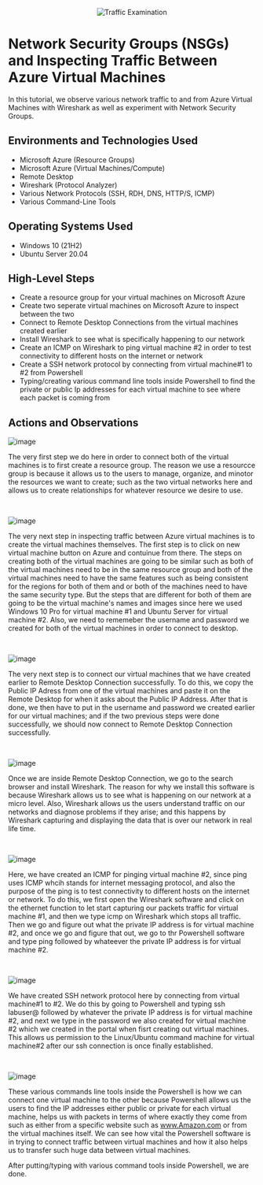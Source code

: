 <p align="center">
<img src="https://i.imgur.com/Ua7udoS.png" alt="Traffic Examination"/>
</p>

<h1>Network Security Groups (NSGs) and Inspecting Traffic Between Azure Virtual Machines</h1>
In this tutorial, we observe various network traffic to and from Azure Virtual Machines with Wireshark as well as experiment with Network Security Groups. <br />


<h2>Environments and Technologies Used</h2>

- Microsoft Azure (Resource Groups)
- Microsoft Azure (Virtual Machines/Compute)
- Remote Desktop
- Wireshark (Protocol Analyzer)
- Various Network Protocols (SSH, RDH, DNS, HTTP/S, ICMP)
- Various Command-Line Tools

<h2>Operating Systems Used </h2>

- Windows 10 (21H2)
- Ubuntu Server 20.04

<h2>High-Level Steps</h2>

- Create a resource group for your virtual machines on Microsoft Azure
- Create two seperate virtual machines on Microsoft Azure to inspect between the two
- Connect to Remote Desktop Connections from the virtual machines created earlier
- Install Wireshark to see what is specifically happening to our network
- Create an ICMP on Wireshark to ping virtual machine #2 in order to test connectivity to different hosts on the internet or network
- Create a SSH network protocol by connecting from virtual machine#1 to #2 from Powershell
- Typing/creating various command line tools inside Powershell to find the private or public Ip addresses for each virtual machine to see where each packet is coming from

<h2>Actions and Observations</h2>

<p>
</p>
<p>
  
 ![image](https://github.com/amoh2487/azure-network-protocols/assets/148664179/41f2f143-23b4-426a-8bc2-79cf5e336d6a)


The very first step we do here in order to connect both of the virtual machines is to first create a resource group. The reason we use a resourcce group is because it allows us to the users to manage, organize, and minotor the resources we want to create; such as the two virtual networks here and allows us to create relationships for whatever resource we desire to use.
</p>
<br />

<p>
</p>
<p>

![image](https://github.com/amoh2487/azure-network-protocols/assets/148664179/80dc7063-2a9c-40ba-904e-2ceb1276ad93)


The very next step in inspecting traffic between Azure virtual machines is to create the virtual machines themselves. The first step is to click on new virtual machine button on Azure and contuinue from there. The steps on creating both of the virtual machines are going to be similar such as both of the virtual machines need to be in the same resource group and both of the virtual machines need to have the same features such as being consistent for the regions for both of them and or both of the machines need to have the same security type. But the steps that are different for both of them are going to be the virtual machine's names and images since here we used Windows 10 Pro for virtual machine #1 and Ubuntu Server for virtual machine #2. Also, we need to rememeber the username and password we created for both of the virtual machines in order to connect to desktop.
</p>
<br />

<p>
</p>
<p>

![image](https://github.com/amoh2487/azure-network-protocols/assets/148664179/8605926a-86f9-4673-b927-840cf2234814)


The very next step is to connect our virtual machines that we have created earlier to Remote Desktop Connection successfully. To do this, we copy the Public IP Adress from one of the virtual machines and paste it on the Remote Desktop for when it asks about the Public IP Address. After that is done, we then have to put in the username and password we created earlier for our virtual machines; and if the two previous steps were done successfully, we should now connect to Remote Desktop Connection successfully.
</p>
<br />

<p>
</p>
<p>

![image](https://github.com/amoh2487/azure-network-protocols/assets/148664179/f7c35716-4c74-4584-8a61-77f3e4ac4669)


Once we are inside Remote Desktop Connection, we go to the search browser and install Wireshark. The reason for why we install this software is because Wireshark allows us to see what is happening on our network at a micro level. Also, Wireshark allows us the users understand traffic on our networks and diagnose problems if they arise; and this happens by Wireshark capturing and displaying the data that is over our network in real life time.
</p>
<br />

<p>
</p>
<p>

![image](https://github.com/amoh2487/azure-network-protocols/assets/148664179/3be7302a-dac3-4b06-b6c4-5fc831d181aa)


Here, we have created an ICMP for pinging virtual machine #2, since ping uses ICMP whcih stands for internet messaging protocol, and also the purpose of the ping is to test connectivity to different hosts on the internet or network. To do this, we first open the Wireshark software and click on the ethernet function to let start capturing our packets traffic for virtual machine #1, and then we type icmp on Wireshark which stops all traffic. Then we go and figure out what the private IP address is for virtual machine #2, and once we go and figure that out, we go to thr Powershell software and type ping followed by whateever the private IP address is for virtual machine #2.
</p>
<br />

<p>
</p>
<p>

![image](https://github.com/amoh2487/azure-network-protocols/assets/148664179/9f0d907b-4b45-4893-9d80-b575b7ba734b)


We have created SSH network protocol here by connecting from virtual machine#1 to #2. We do this by going to Powershell and typing ssh labuser@ followed by whatever the private IP address is for virtual machine #2, and next we type in the password we also created for virtual machine #2 which we created in the portal when fisrt creating out virtual machines. This allows us permission to the Linux/Ubuntu command machine for virtual machine#2 after our ssh connection is once finally established.
</p>
<br />

<p>
</p>
<p>

![image](https://github.com/amoh2487/azure-network-protocols/assets/148664179/242c16d0-353c-417a-8161-76ab5d3af2fd)


These various commands line tools inside the Powershell is how we can connect one virtual machine to the other because Powershell allows us the users to find the IP addresses either public or private for each virtual machine, helps us with packets in terms of where exactly they come from such as either from a specific website such as www.Amazon.com or from the virtual machines itself. We can see how vital the Powershell software is in trying to connect traffic between virtual machines and how it also helps us to transfer such huge data between virtual machines.


After putting/typing with various command tools inside Powershell, we are done.
